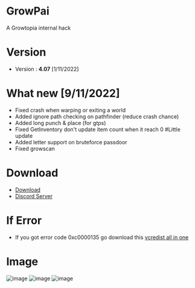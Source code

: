 # GrowPai
A Growtopia internal hack
# Version
* Version : <b>4.07</b> [1/11/2022]
# What new [9/11/2022]
* Fixed crash when warping or exiting a world
* Added ignore path checking on pathfinder (reduce crash chance)
* Added long punch & place (for gtps)
* Fixed GetInventory don't update item count when it reach 0
#Little  update
* Added letter support on bruteforce passdoor
* Fixed growscan
# Download
* [Download](https://carapedi.id/0EwbfQjnR)
* [Discord Server](https://discord.gg/merged)

# If Error
* If you got error code 0xc0000135 go download this [vcredist all in one](https://www.techpowerup.com/download/visual-c-redistributable-runtime-package-all-in-one)

# Image
![image](https://user-images.githubusercontent.com/53701922/197438942-68b8e362-1632-4aac-a925-e50122945402.png)
![image](https://user-images.githubusercontent.com/53701922/197438961-556cad59-b0c5-4dae-b37f-9f2bb48c27d0.png)
![image](https://user-images.githubusercontent.com/53701922/197438983-7d2da13b-bde9-4aca-9a7e-c918b5153a1f.png)
